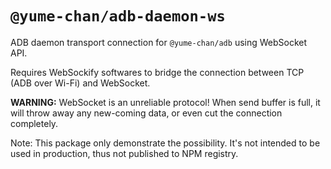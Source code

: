 # `@yume-chan/adb-daemon-ws`

ADB daemon transport connection for `@yume-chan/adb` using WebSocket API.

Requires WebSockify softwares to bridge the connection between TCP (ADB over Wi-Fi) and WebSocket.

**WARNING:** WebSocket is an unreliable protocol! When send buffer is full, it will throw away any new-coming data, or even cut the connection completely.

Note: This package only demonstrate the possibility. It's not intended to be used in production, thus not published to NPM registry.
